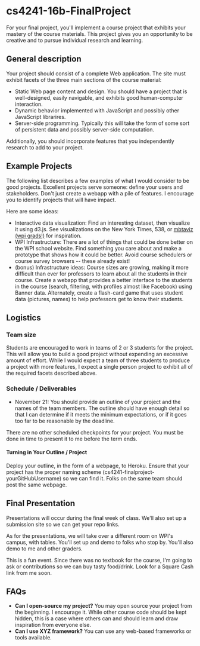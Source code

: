 # cs4241-16b-FinalProject

For your final project, you'll implement a course project that exhibits your mastery of the course materials. 
This project gives you an opportunity to be creative and to pursue individual research and learning.

## General description

Your project should consist of a complete Web application. 
The site must exhibit facets of the three main sections of the course material:

- Static Web page content and design. You should have a project that is well-designed, easily navigable, and exhibits good human-computer interaction.
- Dynamic behavior implemented with JavaScript and possibly other JavaScript librarires.
- Server-side programming. Typically this will take the form of some sort of persistent data and possibly server-side computation.

Additionally, you should incorporate features that you independently research to add to your project.

## Example Projects

The following list describes a few examples of what I would consider to be good projects. Excellent projects serve someone: define your users and stakeholders. 
Don't just create a webapp with a pile of features.
I encourage you to identify projects that will have impact.

Here are some ideas:

- Interactive data visualization: Find an interesting dataset, then visualize it using d3.js. See visualizations on the New York Times, 538, or [mbtaviz (wpi grads!)](https://mbtaviz.github.io/) for inspiration.
- WPI Infrastructure: There are a lot of things that could be done better on the WPI school website. Find something you care about and make a prototype that shows how it could be better. Avoid course schedulers or course survey browsers -- these already exist!
- (bonus) Infrastructure ideas: Course sizes are growing, making it more difficult than ever for professors to learn about all the students in their course. Create a webapp that provides a better interface to the students in the course (search, filtering, with profiles almost like Facebook) using Banner data. Alternately, create a flash-card game that uses student data (pictures, names) to help professors get to know their students.

## Logistics

### Team size
Students are encouraged to work in teams of 2 or 3 students for the project. 
This will allow you to build a good project without expending an excessive amount of effort. While I would expect a team of three students to produce a project with more features, I expect a single person project to exhibit all of the required facets described above.

### Schedule / Deliverables

- November 21: You should provide an outline of your project and the names of the team members. The outline should have enough detail so that I can determine if it meets the minimum expectations, or if it goes too far to be reasonable by the deadline.

There are no other scheduled checkpoints for your project. 
You must be done in time to present it to me before the term ends. 

#### Turning in Your Outline / Project

Deploy your outline, in the form of a webpage, to Heroku.
Ensure that your project has the proper naming scheme (cs4241-finalproject-yourGitHubUsername) so we can find it.
Folks on the same team should post the same webpage.

## Final Presentation

Presentations will occur during the final week of class.
We'll also set up a submission site so we can get your repo links.

As for the presentations, we will take over a different room on WPI's campus, with tables.
You'll set up and demo to folks who stop by.
You'll also demo to me and other graders.

This is a fun event.
Since there was no textbook for the course, I'm going to ask or contributions so we can buy tasty food/drink.
Look for a Square Cash link from me soon.

## FAQs

- **Can I open-source my project?** You may open source your project from the beginning. I encourage it. While other course code should be kept hidden, this is a case where others can and should learn and draw inspiration from everyone else.
- **Can I use XYZ framework?** You can use any web-based frameworks or tools available.
